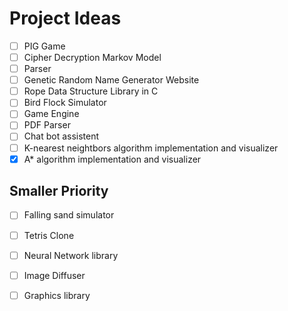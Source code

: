 # Project Ideas

- [ ] PIG Game
- [ ] Cipher Decryption Markov Model 
- [ ] Parser 
- [ ] Genetic Random Name Generator Website 
- [ ] Rope Data Structure Library in C
- [ ] Bird Flock Simulator
- [ ] Game Engine
- [ ] PDF Parser 
- [ ] Chat bot assistent
- [ ] K-nearest neightbors algorithm implementation and visualizer
- [x] A* algorithm implementation and visualizer

## Smaller Priority
- [ ] Falling sand simulator
- [ ] Tetris Clone
- [ ] Neural Network library
- [ ] Image Diffuser
- [ ] Graphics library


